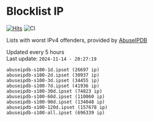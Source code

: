 # Blocklist IP

[![Hits](https://hits.seeyoufarm.com/api/count/incr/badge.svg?url=https%3A%2F%2Fgithub.com%2Fborestad%2Fblocklist-ip%2F&count_bg=%2379C83D&title_bg=%23555555&icon=&icon_color=%23E7E7E7&title=hits&edge_flat=false)](https://hits.seeyoufarm.com)  ![CI](https://img.shields.io/github/workflow/status/borestad/blocklist-ip/CI?style=flat-square)

Lists with worst IPv4 offenders, provided by [AbuseIPDB](https://www.abuseipdb.com/)

<!-- FOOTER-PLACEHOLDER -->
Updated every 5 hours<br>
Last update: `2024-11-14 - 20:27:19`
```
abuseipdb-s100-1d.ipset (26697 ip)
abuseipdb-s100-2d.ipset (30937 ip)
abuseipdb-s100-3d.ipset (34455 ip)
abuseipdb-s100-7d.ipset (41936 ip)
abuseipdb-s100-30d.ipset (74823 ip)
abuseipdb-s100-60d.ipset (110060 ip)
abuseipdb-s100-90d.ipset (134048 ip)
abuseipdb-s100-120d.ipset (157678 ip)
abuseipdb-s100-all.ipset (696339 ip)
```
